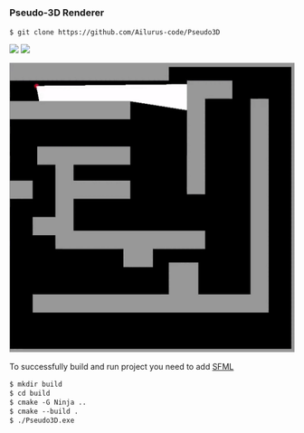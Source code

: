 ### Pseudo-3D Renderer

```
$ git clone https://github.com/Ailurus-code/Pseudo3D
```
<p>
    <image src="/img/demo1.png" width=400px></image>
    <image src="/img/demo2.png" width=400px></image>
</p>

![demo](img/raycasting_visualization.gif)

To successfully build and run project you need to add [SFML](https://www.sfml-dev.org/index.php)
```
$ mkdir build
$ cd build
$ cmake -G Ninja ..
$ cmake --build .
$ ./Pseudo3D.exe
```
